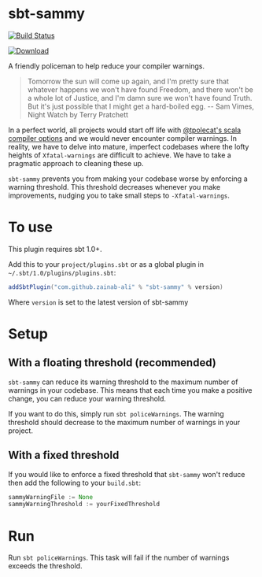 # sbt-sammy

[![Build Status](https://travis-ci.org/zainab-ali/sbt-sammy.svg?branch=master)](https://travis-ci.org/zainab-ali/sbt-sammy)

[![Download](https://api.bintray.com/packages/zainab-ali/sbt-plugins/sbt-sammy/images/download.svg)](https://bintray.com/zainab-ali/sbt-plugins/sbt-sammy/_latestVersion)

A friendly policeman to help reduce your compiler warnings.

> Tomorrow the sun will come up again, and I'm pretty sure that whatever happens we won't have found Freedom, and there won't be a whole lot of Justice, and I'm damn sure we won't have found Truth. But it's just possible that I might get a hard-boiled egg.
> -- Sam Vimes, Night Watch by Terry Pratchett

In a perfect world, all projects would start off life with [@tpolecat's scala compiler options](https://tpolecat.github.io/2017/04/25/scalac-flags.html) and we would never encounter compiler warnings.  In reality, we have to delve into mature, imperfect codebases where the lofty heights of `Xfatal-warnings` are difficult to achieve.  We have to take a pragmatic approach to cleaning these up.

`sbt-sammy` prevents you from making your codebase worse by enforcing a warning threshold.  This threshold decreases whenever you make improvements, nudging you to take small steps to `-Xfatal-warnings`.

# To use

This plugin requires sbt 1.0+.

Add this to your `project/plugins.sbt` or as a global plugin in `~/.sbt/1.0/plugins/plugins.sbt`:

```scala
addSbtPlugin("com.github.zainab-ali" % "sbt-sammy" % version)
```

Where `version` is set to the latest version of sbt-sammy

# Setup

## With a floating threshold (recommended)

`sbt-sammy` can reduce its warning threshold to the maximum number of warnings in your codebase.  This means that each time you make a positive change, you can reduce your warning threshold.

If you want to do this, simply run `sbt policeWarnings`. The warning threshold should decrease to the maximum number of warnings in your project.

## With a fixed threshold

If you would like to enforce a fixed threshold that `sbt-sammy` won't reduce then add the following to your `build.sbt`:

```scala
sammyWarningFile := None
sammyWarningThreshold := yourFixedThreshold
```

# Run

Run `sbt policeWarnings`.  This task will fail if the number of warnings exceeds the threshold.
